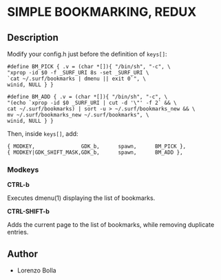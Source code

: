 SIMPLE BOOKMARKING, REDUX
=========================

Description
-----------

Modify your config.h just before the definition of `keys[]`:

	#define BM_PICK { .v = (char *[]){ "/bin/sh", "-c", \
	"xprop -id $0 -f _SURF_URI 8s -set _SURF_URI \
	`cat ~/.surf/bookmarks | dmenu || exit 0`", \
	winid, NULL } }

	#define BM_ADD { .v = (char *[]){ "/bin/sh", "-c", \
	"(echo `xprop -id $0 _SURF_URI | cut -d '\"' -f 2` && \
	cat ~/.surf/bookmarks) | sort -u > ~/.surf/bookmarks_new && \
	mv ~/.surf/bookmarks_new ~/.surf/bookmarks", \
	winid, NULL } }

Then, inside `keys[]`, add:

	{ MODKEY,               GDK_b,      spawn,      BM_PICK },
	{ MODKEY|GDK_SHIFT_MASK,GDK_b,      spawn,      BM_ADD },

### Modkeys

**CTRL-b**

Executes dmenu(1) displaying the list of bookmarks.

**CTRL-SHIFT-b**

Adds the current page to the list of bookmarks, while removing duplicate entries.

Author
------

* Lorenzo Bolla <lbolla at gmail dot com>
